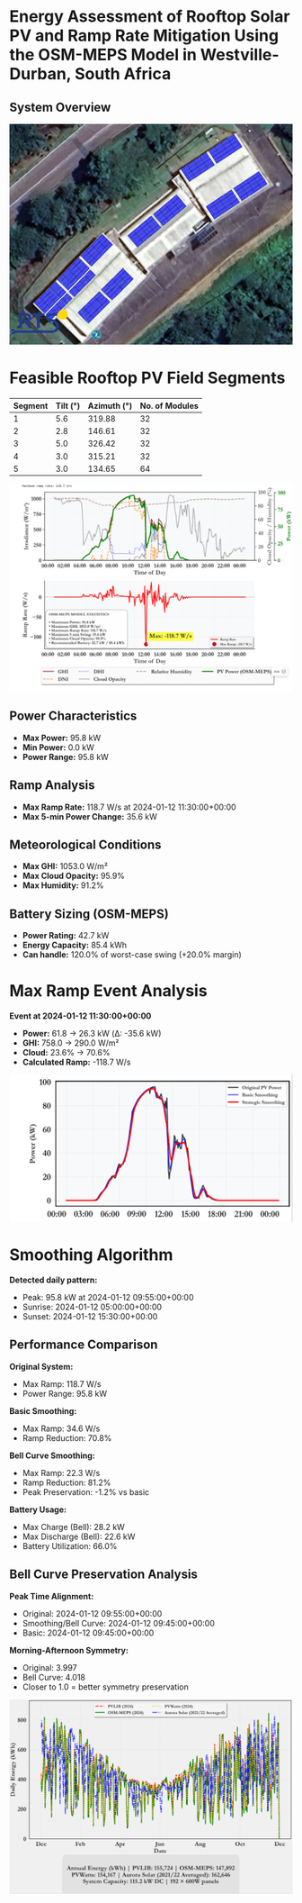 # Energy Assessment of Rooftop Solar PV and Ramp Rate Mitigation Using the OSM-MEPS Model in Westville-Durban, South Africa

## System Overview

<img src="rts.png" alt="PV rooftop" width="700" height="auto"/>


# Feasible Rooftop PV Field Segments

| Segment | Tilt (°) | Azimuth (°) | No. of Modules |
|---------|-----------|-------------|----------------|
| 1       | 5.6       | 319.88      | 32             |
| 2       | 2.8       | 146.61      | 32             |
| 3       | 5.0       | 326.42      | 32             |
| 4       | 3.0       | 315.21      | 32             |
| 5       | 3.0       | 134.65      | 64             |


![PV ramp calculation](max_ramp.png)

## Power Characteristics
- **Max Power:** 95.8 kW  
- **Min Power:** 0.0 kW  
- **Power Range:** 95.8 kW  

## Ramp Analysis
- **Max Ramp Rate:** 118.7 W/s at 2024-01-12 11:30:00+00:00  
- **Max 5-min Power Change:** 35.6 kW  

## Meteorological Conditions
- **Max GHI:** 1053.0 W/m²  
- **Max Cloud Opacity:** 95.9%  
- **Max Humidity:** 91.2%  

## Battery Sizing (OSM-MEPS)
- **Power Rating:** 42.7 kW  
- **Energy Capacity:** 85.4 kWh  
- **Can handle:** 120.0% of worst-case swing (+20.0% margin)  

# Max Ramp Event Analysis
**Event at 2024-01-12 11:30:00+00:00**
- **Power:** 61.8 → 26.3 kW (Δ: -35.6 kW)  
- **GHI:** 758.0 → 290.0 W/m²  
- **Cloud:** 23.6% → 70.6%  
- **Calculated Ramp:** -118.7 W/s  


![PV Smoothing Illustration](smoothing.png)


# Smoothing Algorithm

**Detected daily pattern:**
- Peak: 95.8 kW at 2024-01-12 09:55:00+00:00
- Sunrise: 2024-01-12 05:00:00+00:00
- Sunset: 2024-01-12 15:30:00+00:00

## Performance Comparison

**Original System:**
- Max Ramp: 118.7 W/s
- Power Range: 95.8 kW

**Basic Smoothing:**
- Max Ramp: 34.6 W/s
- Ramp Reduction: 70.8%

**Bell Curve Smoothing:**
- Max Ramp: 22.3 W/s
- Ramp Reduction: 81.2%
- Peak Preservation: -1.2% vs basic

**Battery Usage:**
- Max Charge (Bell): 28.2 kW
- Max Discharge (Bell): 22.6 kW
- Battery Utilization: 66.0%

## Bell Curve Preservation Analysis

**Peak Time Alignment:**
- Original: 2024-01-12 09:55:00+00:00
- Smoothing/Bell Curve: 2024-01-12 09:45:00+00:00
- Basic: 2024-01-12 09:45:00+00:00

**Morning-Afternoon Symmetry:**
- Original: 3.997
- Bell Curve: 4.018
- Closer to 1.0 = better symmetry preservation

![PV ENERGY MODELS](Aurora_PVLIB_OSMMEPS_PVWATTS.png
)
